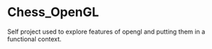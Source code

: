 # Chess_OpenGL
Self project used to explore features of opengl and putting them in a functional context.
